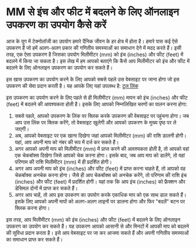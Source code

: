 MM से इंच और फीट में बदलने के लिए ऑनलाइन उपकरण का उपयोग कैसे करें
=================================================================

आज के युग में टेक्नोलॉजी का उपयोग हमारे दैनिक जीवन के हर क्षेत्र में होता है। हमारे पास कई ऐसे उपकरण हैं जो हमें अलग-अलग प्रकार की गणितीय समस्याओं का समाधान देने में मदद करते हैं। इसी तरह, एक ऐसा उपकरण है जिसका उपयोग मिलीमीटर (mm) को इंच (inches) और फीट (feet) में बदलने में किया जा सकता है। इस लेख में हम आपको बताएंगे कि कैसे आप मिलीमीटर को इंच और फीट में बदलने के लिए ऑनलाइन उपकरण का उपयोग कर सकते हैं।

इस खास उपकरण का उपयोग करने के लिए आपको सबसे पहले उस वेबसाइट पर जाना होगा जो इस उपकरण की सेवा प्रदान करती है। यह आपके लिए यहां उपलब्ध है: [टूल लिंक](https://www.onlinecalculatorsfree.com/hi/convert/mm-to-feet-inch.html)

इस उपकरण का उपयोग करने के लिए पहले से ही मिलीमीटर (mm) मापन को इंच (inches) और फीट (feet) में बदलने की आवश्यकता होती है। इसके लिए आपको निम्नलिखित चरणों का पालन करना होगा:

1. सबसे पहले, आपको उपकरण के लिंक पर क्लिक करके उपकरण की वेबसाइट पर पहुंचना होगा। जब आप उस लिंक पर क्लिक करेंगे, तो वेबसाइट खुलेगी और आपको उपकरण के मुख्य पृष्ठ पर ले जाएगी।
2. अब, आपको वेबसाइट पर एक खाना दिखेगा जहां आपको मिलीमीटर (mm) की राशि डालनी होगी। यहां, आप अपनी माप को नंबर की रूप में दर्ज कर सकते हैं।
3. अगर आपको अपनी माप को मिलीमीटर (mm) में प्राप्त करने की आवश्यकता होती है, तो आपको वहां एक चेकबॉक्स दिखेगा जिसे आपको चेक करना होगा। इसके बाद, जब आप माप को डालेंगे, तो वहां परिणाम की राशि मिलीमीटर (mm) में ही प्रदर्शित होगी।
4. अगर आप अपनी माप को इंच (inches) और फीट (feet) में प्राप्त करना चाहते हैं, तो आपको वह चेकबॉक्स अनचेक करना होगा। जैसे ही आप चेकबॉक्स को अनचेक करेंगे, तो परिणाम की राशि इंच (inches) और फीट (feet) में प्रदर्शित होगी। यहां तक कि आप इंच (inches) को फ्रैक्शन और डेसिमल दोनों में प्राप्त कर सकते हैं।
5. अगर आप चाहें, तो आप इस उपकरण का उपयोग करके एकाधिक माप को एक साथ डाल सकते हैं। इसके लिए आपको अपनी मापों को अलग-अलग लाइनों पर डालना होगा और फिर "बदलें" बटन पर क्लिक करना होगा।

इस तरह, आप मिलीमीटर (mm) को इंच (inches) और फीट (feet) में बदलने के लिए ऑनलाइन उपकरण का उपयोग कर सकते हैं। यह उपकरण आपको आसानी से और मिनटों में आपकी माप को बदलने की सुविधा प्रदान करता है। इसे आप वेबसाइट पर जा कर आजमा सकते हैं और अपनी गणितीय समस्याओं का समाधान प्राप्त कर सकते हैं।